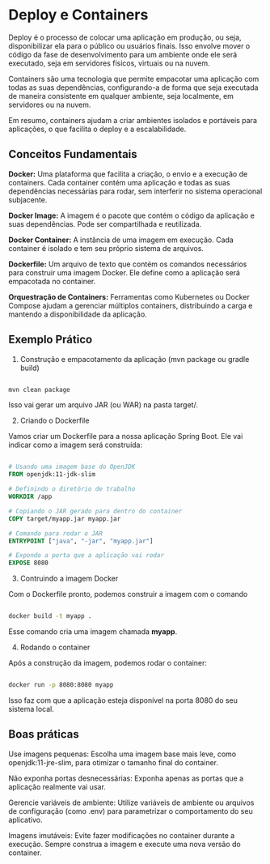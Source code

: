 # Deploy e Containers

Deploy é o processo de colocar uma aplicação em produção, ou seja, disponibilizar ela para o público ou usuários finais. Isso envolve mover o código da fase de desenvolvimento para um ambiente onde ele será executado, seja em servidores físicos, virtuais ou na nuvem.

Containers são uma tecnologia que permite empacotar uma aplicação com todas as suas dependências, configurando-a de forma que seja executada de maneira consistente em qualquer ambiente, seja localmente, em servidores ou na nuvem.

Em resumo, containers ajudam a criar ambientes isolados e portáveis para aplicações, o que facilita o deploy e a escalabilidade.

## Conceitos Fundamentais

**Docker:** Uma plataforma que facilita a criação, o envio e a execução de containers. Cada container contém uma aplicação e todas as suas dependências necessárias para rodar, sem interferir no sistema operacional subjacente.

**Docker Image:** A imagem é o pacote que contém o código da aplicação e suas dependências. Pode ser compartilhada e reutilizada.

**Docker Container:** A instância de uma imagem em execução. Cada container é isolado e tem seu próprio sistema de arquivos.

**Dockerfile:** Um arquivo de texto que contém os comandos necessários para construir uma imagem Docker. Ele define como a aplicação será empacotada no container.

**Orquestração de Containers:** Ferramentas como Kubernetes ou Docker Compose ajudam a gerenciar múltiplos containers, distribuindo a carga e mantendo a disponibilidade da aplicação.

## Exemplo Prático

1. Construção e empacotamento da aplicação (mvn package ou gradle build)

``` bash

mvn clean package

```

Isso vai gerar um arquivo JAR (ou WAR) na pasta target/.

2. Criando o Dockerfile

Vamos criar um Dockerfile para a nossa aplicação Spring Boot. Ele vai indicar como a imagem será construída:

``` Dockerfile

# Usando uma imagem base do OpenJDK
FROM openjdk:11-jdk-slim

# Definindo o diretório de trabalho
WORKDIR /app

# Copiando o JAR gerado para dentro do container
COPY target/myapp.jar myapp.jar

# Comando para rodar o JAR
ENTRYPOINT ["java", "-jar", "myapp.jar"]

# Expondo a porta que a aplicação vai rodar
EXPOSE 8080

```

3. Contruindo a imagem Docker

Com o Dockerfile pronto, podemos construir a imagem com o comando

``` bash

docker build -t myapp .

```

Esse comando cria uma imagem chamada **myapp**.

4. Rodando o container

Após a construção da imagem, podemos rodar o container:

``` bash

docker run -p 8080:8080 myapp

```

Isso faz com que a aplicação esteja disponível na porta 8080 do seu sistema local.

## Boas práticas

Use imagens pequenas: Escolha uma imagem base mais leve, como openjdk:11-jre-slim, para otimizar o tamanho final do container.

Não exponha portas desnecessárias: Exponha apenas as portas que a aplicação realmente vai usar.

Gerencie variáveis de ambiente: Utilize variáveis de ambiente ou arquivos de configuração (como .env) para parametrizar o comportamento do seu aplicativo.

Imagens imutáveis: Evite fazer modificações no container durante a execução. Sempre construa a imagem e execute uma nova versão do container.